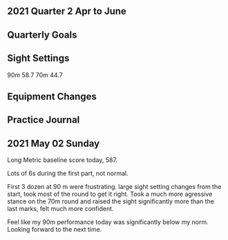 2021 Quarter 2 Apr to June
---

Quarterly Goals
---

Sight Settings
---

90m 58.7
70m 44.7




Equipment Changes
---

Practice Journal
---

## 2021 May 02 Sunday

Long Metric baseline score today, 587.

Lots of 6s during the first part, not normal.

First 3 dozen at 90 m were frustrating. large sight setting changes from the start, took most of the round to get it right. Took a much more agressive stance on the 70m round and raised the sight significantly more than the last marks, felt much more confident.

Feel like my 90m performance today was significantly below my norm. Looking forward to the next time.
